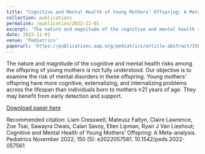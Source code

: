 ```yaml
---
title: "Cognitive and Mental Health of Young Mothers’ Offspring: A Meta-Analysis"
collection: publications
permalink: /publication/2022-11-01
excerpt: 'The nature and magnitude of the cognitive and mental health risks among the offspring of young mothers is not fully understood. Our objective is to examine the risk of mental disorders in these offspring.'
date: 2022-11-01
venue: 'Pediatrics'
paperurl: 'https://publications.aap.org/pediatrics/article-abstract/150/5/e2022057561/189768/Cognitive-and-Mental-Health-of-Young-Mothers'
---
```

The nature and magnitude of the cognitive and mental health risks among the offspring of young mothers is not fully understood. 
Our objective is to examine the risk of mental disorders in these offspring. Young mothers’ offspring have more cognitive, 
externalizing, and internalizing problems across the lifespan than individuals born to mothers ≥21 years of age. 
They may benefit from early detection and support.

[Download paper here](https://publications.aap.org/pediatrics/article-abstract/150/5/e2022057561/189768/Cognitive-and-Mental-Health-of-Young-Mothers)

Recommended citation: Liam Cresswell, Mateusz Faltyn, Claire Lawrence, Zoe Tsai, Sawayra Owais, Calan Savoy, Ellen Lipman, Ryan J Van Lieshout; 
Cognitive and Mental Health of Young Mothers’ Offspring: A Meta-analysis. Pediatrics November 2022; 150 (5): 
e2022057561. 10.1542/peds.2022-057561
